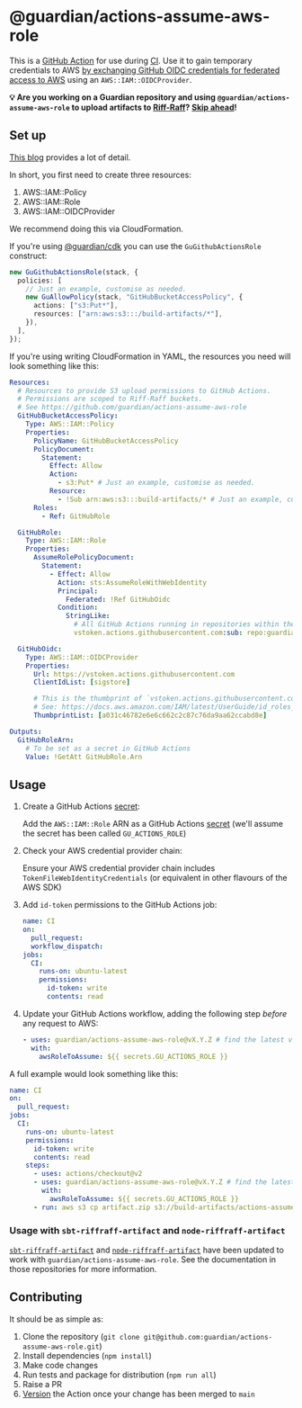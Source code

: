 # @guardian/actions-assume-aws-role

This is a [GitHub Action][action] for use during [CI].
Use it to gain temporary credentials to AWS [by exchanging GitHub OIDC credentials for federated access to AWS][aws-docs] using an `AWS::IAM::OIDCProvider`.

**:bulb: Are you working on a Guardian repository and using `@guardian/actions-assume-aws-role` to upload artifacts to [Riff-Raff]?
[Skip ahead]!**

## Set up
[This blog][awsteele] provides a lot of detail.

In short, you first need to create three resources:
  1. AWS::IAM::Policy
  2. AWS::IAM::Role
  3. AWS::IAM::OIDCProvider

We recommend doing this via CloudFormation.

If you're using [@guardian/cdk] you can use the `GuGithubActionsRole` construct:

```typescript
new GuGithubActionsRole(stack, {
  policies: [
    // Just an example, customise as needed.
    new GuAllowPolicy(stack, "GitHubBucketAccessPolicy", {
      actions: ["s3:Put*"],
      resources: ["arn:aws:s3:::/build-artifacts/*"],
    }),
  ],
});
```

If you're using writing CloudFormation in YAML, the resources you need will look something like this:

```yaml
Resources:
  # Resources to provide S3 upload permissions to GitHub Actions.
  # Permissions are scoped to Riff-Raff buckets.
  # See https://github.com/guardian/actions-assume-aws-role
  GitHubBucketAccessPolicy:
    Type: AWS::IAM::Policy
    Properties:
      PolicyName: GitHubBucketAccessPolicy
      PolicyDocument:
        Statement:
          Effect: Allow
          Action:
            - s3:Put* # Just an example, customise as needed.
          Resource:
            - !Sub arn:aws:s3:::build-artifacts/* # Just an example, customise as needed.
      Roles:
        - Ref: GitHubRole

  GitHubRole:
    Type: AWS::IAM::Role
    Properties:
      AssumeRolePolicyDocument:
        Statement:
          - Effect: Allow
            Action: sts:AssumeRoleWithWebIdentity
            Principal:
              Federated: !Ref GitHubOidc
            Condition:
              StringLike:
                # All GitHub Actions running in repositories within the Guardian GitHub organisation, customise as needed.
                vstoken.actions.githubusercontent.com:sub: repo:guardian/*

  GitHubOidc:
    Type: AWS::IAM::OIDCProvider
    Properties:
      Url: https://vstoken.actions.githubusercontent.com
      ClientIdList: [sigstore]

      # This is the thumbprint of `vstoken.actions.githubusercontent.com`
      # See: https://docs.aws.amazon.com/IAM/latest/UserGuide/id_roles_providers_create_oidc_verify-thumbprint.html
      ThumbprintList: [a031c46782e6e6c662c2c87c76da9aa62ccabd8e]

Outputs:
  GitHubRoleArn:
    # To be set as a secret in GitHub Actions
    Value: !GetAtt GitHubRole.Arn
```

## Usage
1. Create a GitHub Actions [secret]:

    Add the `AWS::IAM::Role` ARN as a GitHub Actions [secret] (we'll assume the secret has been called `GU_ACTIONS_ROLE`)
2. Check your AWS credential provider chain:

    Ensure your AWS credential provider chain includes `TokenFileWebIdentityCredentials` (or equivalent in other flavours of the AWS SDK)
3. Add `id-token` permissions to the GitHub Actions job:
    ```yaml
    name: CI
    on:
      pull_request:
      workflow_dispatch:
    jobs:
      CI:
        runs-on: ubuntu-latest
        permissions:
          id-token: write
          contents: read
    ```
4. Update your GitHub Actions workflow, adding the following step _before_ any request to AWS:
    ```yaml
    - uses: guardian/actions-assume-aws-role@vX.Y.Z # find the latest version from https://github.com/guardian/actions-assume-aws-role/releases/latest
      with:
        awsRoleToAssume: ${{ secrets.GU_ACTIONS_ROLE }}
    ```

A full example would look something like this:

```yaml
name: CI
on:
  pull_request:
jobs:
  CI:
    runs-on: ubuntu-latest
    permissions:
      id-token: write
      contents: read
    steps:
      - uses: actions/checkout@v2
      - uses: guardian/actions-assume-aws-role@vX.Y.Z # find the latest version from https://github.com/guardian/actions-assume-aws-role/releases/latest
        with:
          awsRoleToAssume: ${{ secrets.GU_ACTIONS_ROLE }}
      - run: aws s3 cp artifact.zip s3://build-artifacts/actions-assume-aws-role/ci/artifact.zip # Just an example, customise as needed.
```

### Usage with `sbt-riffraff-artifact` and `node-riffraff-artifact`
[`sbt-riffraff-artifact`][riffraff-sbt] and [`node-riffraff-artifact`][riffraff-node] have been updated to work with `guardian/actions-assume-aws-role`.
See the documentation in those repositories for more information.

## Contributing
It should be as simple as:
  1. Clone the repository (`git clone git@github.com:guardian/actions-assume-aws-role.git`)
  2. Install dependencies (`npm install`)
  3. Make code changes
  4. Run tests and package for distribution (`npm run all`)
  5. Raise a PR
  6. [Version] the Action once your change has been merged to `main`


[@guardian/cdk]: https://github.com/guardian/cdk
[action]: https://github.com/features/actions
[aws-docs]: https://docs.aws.amazon.com/IAM/latest/UserGuide/id_roles_providers_create_oidc.html
[awsteele]: https://awsteele.com/blog/2021/09/15/aws-federation-comes-to-github-actions.html
[CI]: https://docs.github.com/en/actions/automating-builds-and-tests/about-continuous-integration
[Riff-Raff]: https://github.com/guardian/riffraff
[riffraff-node]: https://github.com/guardian/node-riffraff-artifact
[riffraff-sbt]: https://github.com/guardian/sbt-riffraff-artifact
[secret]: https://docs.github.com/en/actions/security-guides/encrypted-secrets
[Skip ahead]: #usage-with-sbt-riffraff-artifact-and-node-riffraff-artifact
[Version]: https://github.com/actions/toolkit/blob/master/docs/action-versioning.md
